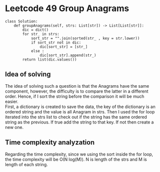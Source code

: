 # Leetcode 49 Group Anagrams

```
class Solution:
    def groupAnagrams(self, strs: List[str]) -> List[List[str]]:
        dic = dict()
        for str_ in strs:
            sort_str = "".join(sorted(str_ , key = str.lower))
            if sort_str not in dic:
                dic[sort_str] = [str_]
            else :
                dic[sort_str].append(str_)
        return list(dic.values())
```
## Idea of solving
The idea of solving such a question is that the Anagrams have the same component, however, the difficulty is to compare the latter in a different order. Hence, if I sort the string before the comparison it will be much easier.  
First, a dictionary is created to save the data, the key of the dictionary is an ordered string and the value is all Anagram in strs. Then I used the for loop iterated into the strs list to check out if the string has the same ordered string as the previous. If true add the string to that key. If not then create a new one.
## Time complexity analyzation
Regarding the time complexity, since we using the sort inside the for loop, the time complexity will be O(N log(M)). N is length of the strs and M is length of each string.